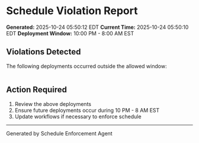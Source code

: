# Schedule Violation Report

**Generated:** 2025-10-24 05:50:12 EDT
**Current Time:** 2025-10-24 05:50:10 EDT
**Deployment Window:** 10:00 PM - 8:00 AM EST

## Violations Detected

The following deployments occurred outside the allowed window:

```

```

## Action Required

1. Review the above deployments
2. Ensure future deployments occur during 10 PM - 8 AM EST
3. Update workflows if necessary to enforce schedule

---

Generated by Schedule Enforcement Agent
